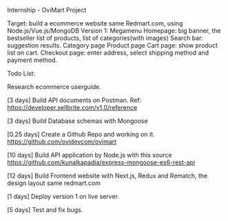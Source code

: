 Internship - OviMart Project

Target: 
build a ecommerce website same Redmart.com, using Node.js/Vue.js/MongoDB
Version 1: 
Megamenu 
Homepage: big banner, the bestseller list of products, list of categories(with images)
Search bar: suggestion results.
Category page
Product page
Cart page: show product list on cart.
Checkout page: enter address, select shipping mẹthod and payment method.

Todo List:

Research ecommerce userguide.


[3 days] Build API documents on Postman. Ref: https://developer.sellbrite.com/v1.0/reference


[3 days] Build Database schemas with Mongoose


[0.25 days] Create a Github Repo and working on it.
https://github.com/ovidevcom/ovimart


[10 days]  Build API application by Node.js with this source https://github.com/kunalkapadia/express-mongoose-es6-rest-api


[12 days] Build Frontend website with Next.js, Redux and Rematch, the design layout same redmart.com


[1 days] Deploy version 1 on live server.


[5 days] Test and fix bugs.




